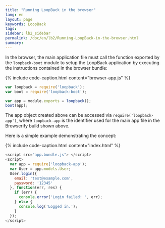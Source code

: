 ```yaml
---
title: "Running LoopBack in the browser"
lang: en
layout: page
keywords: LoopBack
tags:
sidebar: lb2_sidebar
permalink: /doc/en/lb2/Running-LoopBack-in-the-browser.html
summary:
---
```


In the browser, the main application file must call the function exported by the `loopback-boot` module to setup the LoopBack application by executing the instructions contained in the browser bundle:

{% include code-caption.html content="browser-app.js" %}
```javascript
var loopback = require('loopback');
var boot = require('loopback-boot');

var app = module.exports = loopback();
boot(app);
```

The app object created above can be accessed via `require('loopback-app')`, where `loopback-app` is the identifier used for the main app file in the Browserify build shown above.

Here is a simple example demonstrating the concept:

{% include code-caption.html content="index.html" %}
```javascript
<script src="app.bundle.js"> </script> 
<script> 
  var app = require('loopback-app'); 
  var User = app.models.User;
  User.login({
    email: 'test@example.com',
    password: '12345'
  }, function(err, res) {
    if (err) {
      console.error('Login failed: ', err);
    } else {
      console.log('Logged in.');
    }
  });
</script>
```